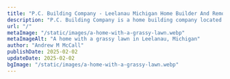 ```yaml
---
title: "P.C. Building Company - Leelanau Michigan Home Builder And Remodel Expert"
description: "P.C. Building Company is a home building company located in Lake Leelanua, MI serving Leelanau County"
url: "/"
metaImage: "/static/images/a-home-with-a-grassy-lawn.webp"
metaImageAlt: "A home with a grassy lawn in Leelanau, Michigan"
author: "Andrew M McCall"
publishDate: 2025-02-02
updateDate: 2025-02-02
bgImage: "/static/images/a-home-with-a-grassy-lawn.webp"
---
```

